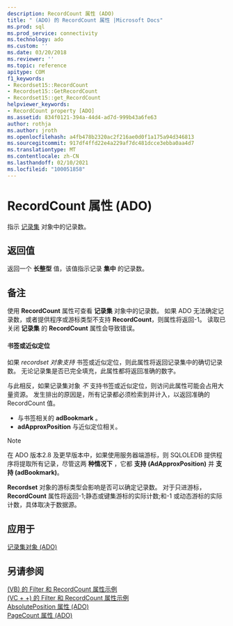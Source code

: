 ```yaml
---
description: RecordCount 属性 (ADO)
title: " (ADO) 的 RecordCount 属性 |Microsoft Docs"
ms.prod: sql
ms.prod_service: connectivity
ms.technology: ado
ms.custom: ''
ms.date: 03/20/2018
ms.reviewer: ''
ms.topic: reference
apitype: COM
f1_keywords:
- Recordset15::RecordCount
- Recordset15::GetRecordCount
- Recordset15::get_RecordCount
helpviewer_keywords:
- RecordCount property [ADO]
ms.assetid: 834f0121-394a-44d4-ad7d-999b43a6fe63
author: rothja
ms.author: jroth
ms.openlocfilehash: a4fb478b2320ac2f216ae0d0f1a175a94d346813
ms.sourcegitcommit: 917df4ffd22e4a229af7dc481dcce3ebba0aa4d7
ms.translationtype: MT
ms.contentlocale: zh-CN
ms.lasthandoff: 02/10/2021
ms.locfileid: "100051858"
---
```

# <a name="recordcount-property-ado"></a>RecordCount 属性 (ADO)

指示 [记录集](./recordset-object-ado.md) 对象中的记录数。
  
## <a name="return-value"></a>返回值

返回一个 **长整型** 值，该值指示记录 **集中** 的记录数。
  
## <a name="remarks"></a>备注

使用 **RecordCount** 属性可查看 **记录集** 对象中的记录数。 如果 ADO 无法确定记录数，或者提供程序或游标类型不支持 **RecordCount**，则属性将返回-1。 读取已关闭 **记录集** 的 **RecordCount** 属性会导致错误。

#### <a name="bookmarks-or-approximate-positioning"></a>书签或近似定位

如果 *recordset 对象支持* 书签或近似定位，则此属性将返回记录集中的确切记录数。 无论记录集是否已完全填充，此属性都将返回准确的数字。

与此相反，如果记录集对象 *不* 支持书签或近似定位，则访问此属性可能会占用大量资源。 发生排出的原因是，所有记录都必须检索到并计入，以返回准确的 RecordCount 值。

- 与书签相关的 **adBookmark** 。
- **adApproxPosition** 与近似定位相关。

> [!NOTE]
> 在 ADO 版本2.8 及更早版本中，如果使用服务器端游标，则 SQLOLEDB 提供程序将提取所有记录，尽管这两 **种情况下** ，它都 **支持 (AdApproxPosition)** 并 **支持 (adBookmark)**。
  
**Recordset** 对象的游标类型会影响是否可以确定记录数。 对于只进游标， **RecordCount** 属性将返回-1;静态或键集游标的实际计数;和-1 或动态游标的实际计数，具体取决于数据源。
  
## <a name="applies-to"></a>应用于

[记录集对象 (ADO)](./recordset-object-ado.md)  
  
## <a name="see-also"></a>另请参阅

[ (VB) 的 Filter 和 RecordCount 属性示例 ](./filter-and-recordcount-properties-example-vb.md)   
[ (VC + +) 的 Filter 和 RecordCount 属性示例 ](./filter-and-recordcount-properties-example-vc.md)   
[AbsolutePosition 属性 (ADO) ](./absoluteposition-property-ado.md)   
[PageCount 属性 (ADO)](./pagecount-property-ado.md)